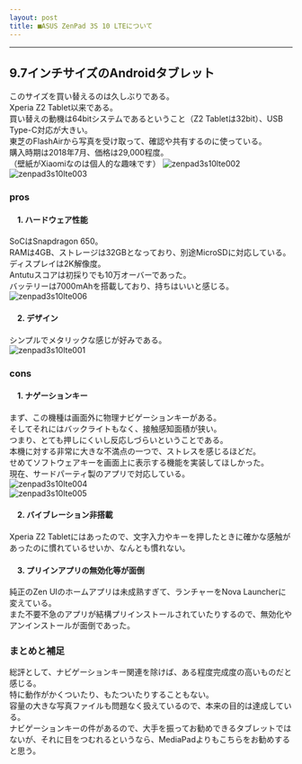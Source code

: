 ```yaml
---
layout: post
title: ■ASUS ZenPad 3S 10 LTEについて
---
```

---

## **9.7インチサイズのAndroidタブレット**
このサイズを買い替えるのは久しぶりである。  
Xperia Z2 Tablet以来である。  
買い替えの動機は64bitシステムであるということ（Z2 Tabletは32bit）、USB Type-C対応が大きい。  
東芝のFlashAirから写真を受け取って、確認や共有するのに使っている。  
購入時期は2018年7月、価格は29,000程度。  
（壁紙がXiaomiなのは個人的な趣味です）
![zenpad3s10lte002](https://beni2nd.github.io/images/zenpad3s10lte002.jpg)  
![zenpad3s10lte003](https://beni2nd.github.io/images/zenpad3s10lte003.jpg)  

### **pros**

#### 　1. ハードウェア性能
SoCはSnapdragon 650。  
RAMは4GB、ストレージは32GBとなっており、別途MicroSDに対応している。  
ディスプレイは2K解像度。  
Antutuスコアは初採りでも10万オーバーであった。  
バッテリーは7000mAhを搭載しており、持ちはいいと感じる。  
![zenpad3s10lte006](https://beni2nd.github.io/images/zenpad3s10lte006.jpg)  

#### 　2. デザイン
シンプルでメタリックな感じが好みである。  
![zenpad3s10lte001](https://beni2nd.github.io/images/zenpad3s10lte001.jpg)  


### **cons**

#### 　1. ナゲーションキー
まず、この機種は画面外に物理ナビゲーションキーがある。  
そしてそれにはバックライトもなく、接触感知面積が狭い。  
つまり、とても押しにくいし反応しづらいということである。  
本機に対する非常に大きな不満点の一つで、ストレスを感じるほどだ。  
せめてソフトウェアキーを画面上に表示する機能を実装してほしかった。  
現在、サードパーティ製のアプリで対応している。  
![zenpad3s10lte004](https://beni2nd.github.io/images/zenpad3s10lte004.jpg)  
![zenpad3s10lte005](https://beni2nd.github.io/images/zenpad3s10lte005.jpg)  

#### 　2. バイブレーション非搭載
Xperia Z2 Tabletにはあったので、文字入力やキーを押したときに確かな感触があったのに慣れているせいか、なんとも慣れない。   

#### 　3. プリインアプリの無効化等が面倒
純正のZen UIのホームアプリは未成熟すぎて、ランチャーをNova Launcherに変えている。  
また不要不急のアプリが結構プリインストールされていたりするので、無効化やアンインストールが面倒であった。  


### **まとめと補足**

総評として、ナビゲーションキー関連を除けば、ある程度完成度の高いものだと感じる。  
特に動作がかくついたり、もたついたりすることもない。  
容量の大きな写真ファイルも問題なく扱えているので、本来の目的は達成している。  
ナビゲーションキーの件があるので、大手を振ってお勧めできるタブレットではないが、それに目をつむれるというなら、MediaPadよりもこちらをお勧めすると思う。
